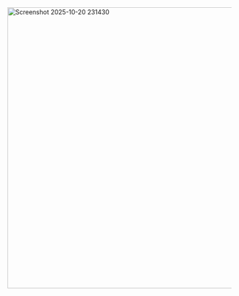 <img width="966" height="632" alt="Screenshot 2025-10-20 231430" src="https://github.com/user-attachments/assets/52281613-4e76-4d6e-91aa-5cccc9f5d183" />
